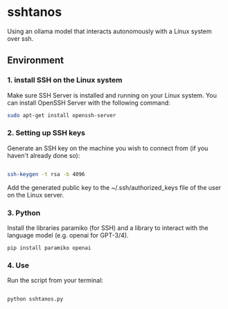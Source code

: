# sshtanos
Using an ollama model that interacts autonomously with a Linux system over ssh.&nbsp;

## Environment

### 1. install SSH on the Linux system
Make sure SSH Server is installed and running on your Linux system. You can install OpenSSH Server with the following command:
```sh
sudo apt-get install openssh-server
```
### 2. Setting up SSH keys

Generate an SSH key on the machine you wish to connect from (if you haven't already done so):

```sh

ssh-keygen -t rsa -b 4096
```
Add the generated public key to the ~/.ssh/authorized_keys file of the user on the Linux server.


### 3. Python
Install the libraries paramiko (for SSH) and a library to interact with the language model (e.g. openai for GPT-3/4).&nbsp;

```
pip install paramiko openai
``` 	 
### 4. Use 

Run the script from your terminal:

 
```sh

python sshtanos.py

```

